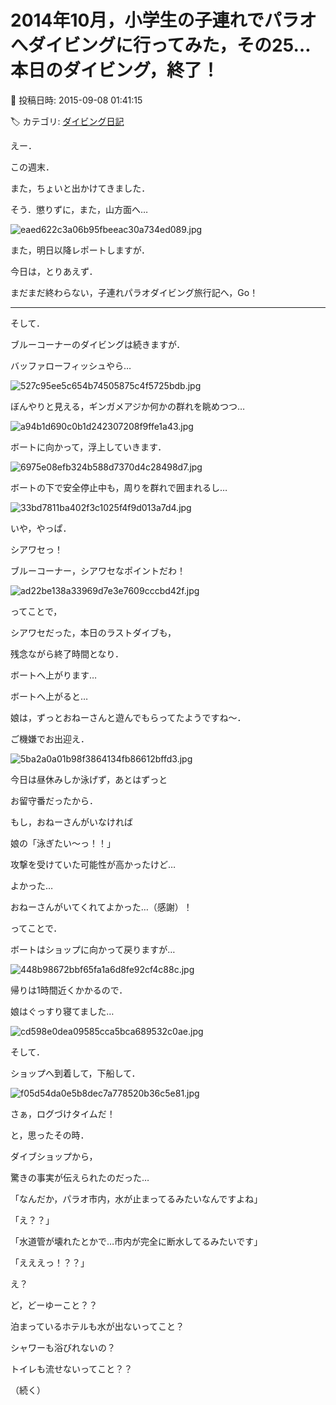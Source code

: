 # 2014年10月，小学生の子連れでパラオへダイビングに行ってみた，その25…本日のダイビング，終了！

📅 投稿日時: 2015-09-08 01:41:15

🏷️ カテゴリ: [ダイビング日記](ce3a7a8d424d112fce83ee85c81a0e344.md)

えー．


この週末．


また，ちょいと出かけてきました．





そう．懲りずに，また，山方面へ…




![eaed622c3a06b95fbeeac30a734ed089.jpg](images/eaed622c3a06b95fbeeac30a734ed089.jpg)




また，明日以降レポートしますが．





今日は，とりあえず．


まだまだ終わらない，子連れパラオダイビング旅行記へ，Go！


---





そして．


ブルーコーナーのダイビングは続きますが．


バッファローフィッシュやら…




![527c95ee5c654b74505875c4f5725bdb.jpg](images/527c95ee5c654b74505875c4f5725bdb.jpg)




ぼんやりと見える，ギンガメアジか何かの群れを眺めつつ…




![a94b1d690c0b1d242307208f9ffe1a43.jpg](images/a94b1d690c0b1d242307208f9ffe1a43.jpg)




ボートに向かって，浮上していきます．




![6975e08efb324b588d7370d4c28498d7.jpg](images/6975e08efb324b588d7370d4c28498d7.jpg)




ボートの下で安全停止中も，周りを群れで囲まれるし…




![33bd7811ba402f3c1025f4f9d013a7d4.jpg](images/33bd7811ba402f3c1025f4f9d013a7d4.jpg)




いや，やっぱ．


シアワセっ！


ブルーコーナー，シアワセなポイントだわ！




![ad22be138a33969d7e3e7609cccbd42f.jpg](images/ad22be138a33969d7e3e7609cccbd42f.jpg)




ってことで，


シアワセだった，本日のラストダイブも，


残念ながら終了時間となり．


ボートへ上がります…





ボートへ上がると…


娘は，ずっとおねーさんと遊んでもらってたようですね～．


ご機嫌でお出迎え．




![5ba2a0a01b98f3864134fb86612bffd3.jpg](images/5ba2a0a01b98f3864134fb86612bffd3.jpg)




今日は昼休みしか泳げず，あとはずっと


お留守番だったから．


もし，おねーさんがいなければ


娘の「泳ぎたい～っ！！」


攻撃を受けていた可能性が高かったけど…





よかった…


おねーさんがいてくれてよかった…（感謝）！





ってことで．


ボートはショップに向かって戻りますが…




![448b98672bbf65fa1a6d8fe92cf4c88c.jpg](images/448b98672bbf65fa1a6d8fe92cf4c88c.jpg)




帰りは1時間近くかかるので．


娘はぐっすり寝てました…




![cd598e0dea09585cca5bca689532c0ae.jpg](images/cd598e0dea09585cca5bca689532c0ae.jpg)







そして．


ショップへ到着して，下船して．




![f05d54da0e5b8dec7a778520b36c5e81.jpg](images/f05d54da0e5b8dec7a778520b36c5e81.jpg)







さぁ，ログづけタイムだ！


と，思ったその時．





ダイブショップから，


驚きの事実が伝えられたのだった…





「なんだか，パラオ市内，水が止まってるみたいなんですよね」





「え？？」





「水道管が壊れたとかで…市内が完全に断水してるみたいです」





「えええっ！？？」





え？


ど，どーゆーこと？？


泊まっているホテルも水が出ないってこと？


シャワーも浴びれないの？


トイレも流せないってこと？？





（続く）
